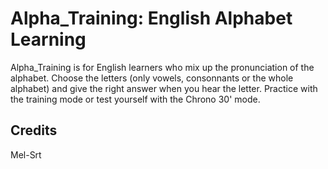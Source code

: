 # Alpha_Training: English Alphabet Learning 
Alpha_Training is for English learners who mix up the pronunciation of the alphabet. Choose the letters (only vowels, consonnants or the whole alphabet) and give the right answer when you hear the letter. 
Practice with the training mode or test yourself with the Chrono 30' mode.

## Credits
Mel-Srt



